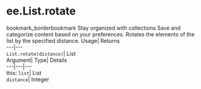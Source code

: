  
#  ee.List.rotate 
bookmark_borderbookmark Stay organized with collections  Save and categorize content based on your preferences.
Rotates the elements of the list by the specified distance. 
Usage| Returns  
---|---  
`List.rotate(distance)`| List  
Argument| Type| Details  
---|---|---  
this: `list`| List  
`distance`| Integer  

